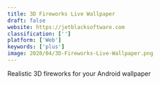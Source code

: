 ```yaml
---
title: 3D Fireworks Live Wallpaper
draft: false 
website: https://jetblacksoftware.com
classification: ['']
platform: ['Web']
keywords: ['plus']
image: 2020/04/3D-Fireworks-Live-Wallpaper.png
---
```

Realistic 3D fireworks for your Android wallpaper